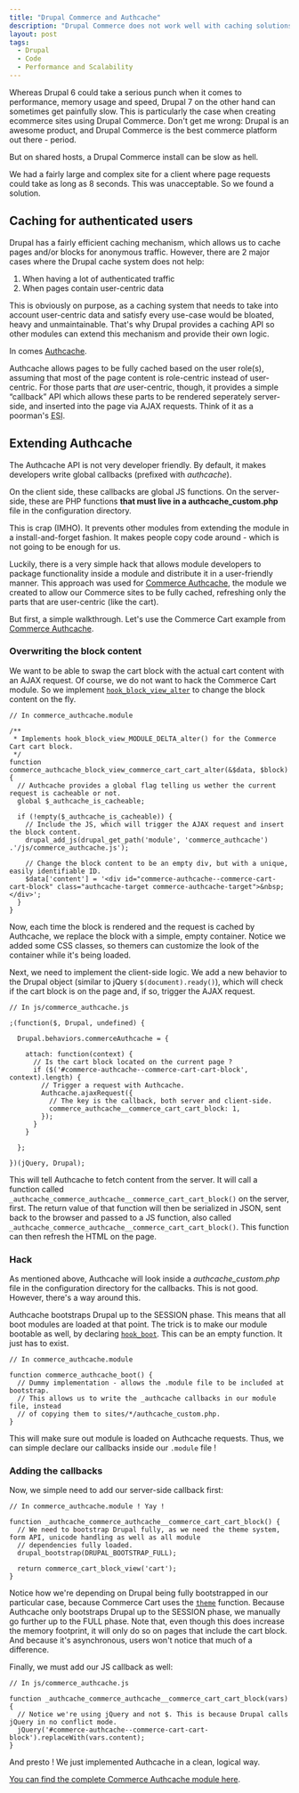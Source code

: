 ```yaml
---
title: "Drupal Commerce and Authcache"
description: "Drupal Commerce does not work well with caching solutions, as many parts of a page are unique for each user (like the cart). Authcache provides mecanism to solve this problem."
layout: post
tags:
  - Drupal
  - Code
  - Performance and Scalability
---
```


Whereas Drupal 6 could take a serious punch when it comes to performance, memory usage and speed, Drupal 7 on the other hand can sometimes get painfully slow. This is particularly the case when creating ecommerce sites using Drupal Commerce. Don't get me wrong: Drupal is an awesome product, and Drupal Commerce is the best commerce platform out there - period.

But on shared hosts, a Drupal Commerce install can be slow as hell.

We had a fairly large and complex site for a client where page requests could take as long as 8 seconds. This was unacceptable. So we found a solution.

## Caching for authenticated users

Drupal has a fairly efficient caching mechanism, which allows us to cache pages and/or blocks for anonymous traffic. However, there are 2 major cases where the Drupal cache system does not help:

1. When having a lot of authenticated traffic
2. When pages contain user-centric data

This is obviously on purpose, as a caching system that needs to take into account user-centric data and satisfy every use-case would be bloated, heavy and unmaintainable. That's why Drupal provides a caching API so other modules can extend this mechanism and provide their own logic.

In comes [Authcache](http://drupal.org/project/authcache).

Authcache allows pages to be fully cached based on the user role(s), assuming that most of the page content is role-centric instead of user-centric. For those parts that *are* user-centric, though, it provides a simple &ldquo;callback&rdquo; API which allows these parts to be rendered seperately server-side, and inserted into the page via AJAX requests. Think of it as a poorman's <abbr title="Edge Side Include">ESI</abbr>.

## Extending Authcache

The Authcache API is not very developer friendly. By default, it makes developers write global callbacks (prefixed with *_authcache_*).

On the client side, these callbacks are global JS functions. On the server-side, these are PHP functions **that must live in a authcache_custom.php** file in the configuration directory.

This is crap (IMHO). It prevents other modules from extending the module in a install-and-forget fashion. It makes people copy code around - which is not going to be enough for us.

Luckily, there is a very simple hack that allows module developers to package functionality inside a module and distribute it in a user-friendly manner. This approach was used for [Commerce Authcache](http://drupal.org/project/commerce_authcache), the module we created to allow our Commerce sites to be fully cached, refreshing only the parts that are user-centric (like the cart).

But first, a simple walkthrough. Let's use the Commerce Cart example from [Commerce Authcache](http://drupal.org/project/commerce_authcache).

### Overwriting the block content

We want to be able to swap the cart block with the actual cart content with an AJAX request. Of course, we do not want to hack the Commerce Cart module. So we implement [`hook_block_view_alter`](http://api.drupal.org/api/drupal/modules%21block%21block.api.php/function/hook_block_view_alter/7) to change the block content on the fly.

    // In commerce_authcache.module

    /**
     * Implements hook_block_view_MODULE_DELTA_alter() for the Commerce Cart cart block.
     */
    function commerce_authcache_block_view_commerce_cart_cart_alter(&$data, $block) {
      // Authcache provides a global flag telling us wether the current request is cacheable or not.
      global $_authcache_is_cacheable;

      if (!empty($_authcache_is_cacheable)) {
        // Include the JS, which will trigger the AJAX request and insert the block content.
        drupal_add_js(drupal_get_path('module', 'commerce_authcache') .'/js/commerce_authcache.js');

        // Change the block content to be an empty div, but with a unique, easily identifiable ID.
        $data['content'] = '<div id="commerce-authcache--commerce-cart-cart-block" class="authcache-target commerce-authcache-target">&nbsp;</div>';
      }
    }


Now, each time the block is rendered and the request is cached by Authcache, we replace the block with a simple, empty container. Notice we added some CSS classes, so themers can customize the look of the container while it's being loaded.

Next, we need to implement the client-side logic. We add a new behavior to the Drupal object (similar to jQuery `$(document).ready()`), which will check if the cart block is on the page and, if so, trigger the AJAX request.

    // In js/commerce_authcache.js

    ;(function($, Drupal, undefined) {

      Drupal.behaviors.commerceAuthcache = {

        attach: function(context) {
          // Is the cart block located on the current page ?
          if ($('#commerce-authcache--commerce-cart-cart-block', context).length) {
            // Trigger a request with Authcache.
            Authcache.ajaxRequest({
              // The key is the callback, both server and client-side.
              commerce_authcache__commerce_cart_cart_block: 1,
            });
          }
        }

      };

    })(jQuery, Drupal);

This will tell Authcache to fetch content from the server. It will call a function called `_authcache_commerce_authcache__commerce_cart_cart_block()` on the server, first. The return value of that function will then be serialized in JSON, sent back to the browser and passed to a JS function, also called `_authcache_commerce_authcache__commerce_cart_cart_block()`. This function can then refresh the HTML on the page.

### Hack

As mentioned above, Authcache will look inside a *authcache_custom.php* file in the configuration directory for the callbacks. This is not good. However, there's a way around this.

Authcache bootstraps Drupal up to the SESSION phase. This means that all boot modules are loaded at that point. The trick is to make our module bootable as well, by declaring [`hook_boot`](http://api.drupal.org/api/drupal/modules%21system%21system.api.php/function/hook_boot/7). This can be an empty function. It just has to exist.

    // In commerce_authcache.module

    function commerce_authcache_boot() {
      // Dummy implementation - allows the .module file to be included at bootstrap.
      // This allows us to write the _authcache callbacks in our module file, instead
      // of copying them to sites/*/authcache_custom.php.
    }

This will make sure out module is loaded on Authcache requests. Thus, we can simple declare our callbacks inside our `.module` file !

### Adding the callbacks

Now, we simple need to add our server-side callback first:

    // In commerce_authcache.module ! Yay !

    function _authcache_commerce_authcache__commerce_cart_cart_block() {
      // We need to bootstrap Drupal fully, as we need the theme system, form API, unicode handling as well as all module
      // dependencies fully loaded.
      drupal_bootstrap(DRUPAL_BOOTSTRAP_FULL);

      return commerce_cart_block_view('cart');
    }

Notice how we're depending on Drupal being fully bootstrapped in our particular case, because Commerce Cart uses the [`theme`](http://api.drupal.org/api/drupal/includes%21theme.inc/function/theme/7) function. Because Authcache only bootstraps Drupal up to the SESSION phase, we manually go further up to the FULL phase. Note that, even though this does increase the memory footprint, it will only do so on pages that include the cart block. And because it's asynchronous, users won't notice that much of a difference.

Finally, we must add our JS callback as well:

    // In js/commerce_authcache.js

    function _authcache_commerce_authcache__commerce_cart_cart_block(vars) {
      // Notice we're using jQuery and not $. This is because Drupal calls jQuery in no conflict mode.
      jQuery('#commerce-authcache--commerce-cart-cart-block').replaceWith(vars.content);
    }

And presto ! We just implemented Authcache in a clean, logical way.

[You can find the complete Commerce Authcache module here](http://drupal.org/project/commerce_authcache).